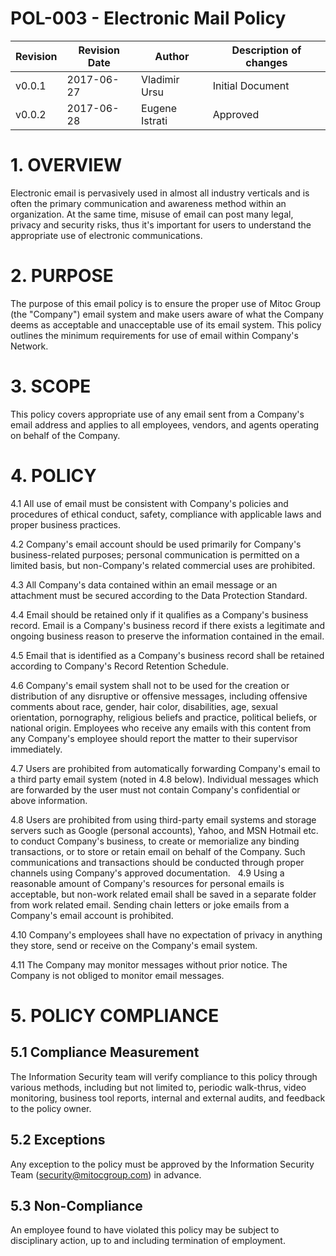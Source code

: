 # POL-003 - Electronic Mail Policy


Revision | Revision Date | Author | Description of changes
-------- | ------------- | ------ | ----------------------
v0.0.1 | 2017-06-27 | Vladimir Ursu | Initial Document
v0.0.2 | 2017-06-28 | Eugene Istrati | Approved


# 1. OVERVIEW

Electronic email is pervasively used in almost all industry verticals and is
often the primary communication and awareness method within an organization.
At the same time, misuse of email can post many legal, privacy and security
risks, thus it's important for users to understand the appropriate use of
electronic communications.


# 2. PURPOSE

The purpose of this email policy is to ensure the proper use of Mitoc Group
(the "Company") email system and make users aware of what the Company deems
as acceptable and unacceptable use of its email system. This policy outlines
the minimum requirements for use of email within Company's Network.


# 3. SCOPE

This policy covers appropriate use of any email sent from a Company's email
address and applies to all employees, vendors, and agents operating on behalf
of the Company.


# 4. POLICY 

4.1 All use of email must be consistent with Company's policies and procedures
of ethical conduct, safety, compliance with applicable laws and proper business
practices. 

4.2 Company's email account should be used primarily for Company's
business-related purposes; personal communication is permitted on a limited
basis, but non-Company's related commercial uses are prohibited.

4.3 All Company's data contained within an email message or an attachment must
be secured according to the Data Protection Standard.

4.4 Email should be retained only if it qualifies as a Company's business
record. Email is a Company's business record if there exists a legitimate and
ongoing business reason to preserve the information contained in the email.

4.5 Email that is identified as a Company's business record shall be retained
according to Company's Record Retention Schedule.

4.6 Company's email system shall not to be used for the creation or
distribution of any disruptive or offensive messages, including offensive
comments about race, gender, hair color, disabilities, age, sexual orientation,
pornography, religious beliefs and practice, political beliefs, or national
origin. Employees who receive any emails with this content from any Company's
employee should report the matter to their supervisor immediately.

4.7 Users are prohibited from automatically forwarding Company's email to a
third party email system (noted in 4.8 below). Individual messages which are
forwarded by the user must not contain Company's confidential or above
information.

4.8 Users are prohibited from using third-party email systems and storage
servers such as Google (personal accounts), Yahoo, and MSN Hotmail etc. to
conduct Company's business, to create or memorialize any binding transactions,
or to store or retain email on behalf of the Company. Such communications and
transactions should be conducted through proper channels using Company's
approved documentation.
 
4.9 Using a reasonable amount of Company's resources for personal emails is
acceptable, but non-work related email shall be saved in a separate folder from
work related email.  Sending chain letters or joke emails from a Company's
email account is prohibited.

4.10    Company's employees shall have no expectation of privacy in anything
they store, send or receive on the Company's email system.

4.11    The Company may monitor messages without prior notice. The Company is
not obliged to monitor email messages.


# 5. POLICY COMPLIANCE 

## 5.1 Compliance Measurement

The Information Security team will verify compliance to this policy through
various methods, including but not limited to, periodic walk-thrus, video
monitoring, business tool reports, internal and external audits, and feedback
to the policy owner.

## 5.2 Exceptions

Any exception to the policy must be approved by the Information Security Team
(security@mitocgroup.com) in advance.

## 5.3 Non-Compliance

An employee found to have violated this policy may be subject to disciplinary
action, up to and including termination of employment.
